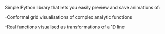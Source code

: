 Simple Python library that lets you easily preview and save animations of:

  -Conformal grid visualisations of complex analytic functions
  
  -Real functions visualised as transformations of a 1D line
